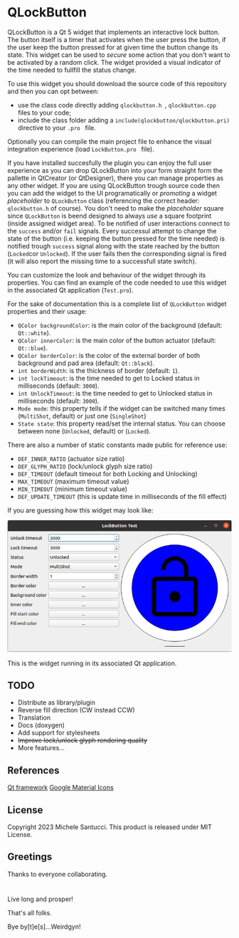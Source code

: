 # QLockButton
QLockButton is a Qt 5 widget that implements an interactive lock button. The button itself is a timer that activates when the user press the button, if the user keep the button pressed for at given time the button change its state. This widget can be used to _secure_ some action that you don't want to be activated by a random click. The widget provided a visual indicator of the time needed to fullfill the status change.

To use this widget you should download the source code of this repository and then you can opt between:
- use the class code directly adding  ```qlockbutton.h ```,  ```qlockbutton.cpp ``` files to your code;
- include the class folder adding a  ```include(qlockbutton/qlockbutton.pri) ``` directive to your  ```.pro ``` file.

Optionally you can compile the main project file to enhance the visual integration experience (load  ```LockButton.pro ``` file).

If you have installed succesfully the plugin you can enjoy the full user experience as you can drop QLockButton into your form straight form the pallette in QtCreator (or QtDesigner), there you can manage properties as any other widget.
If you are using QLockButton trough source code then you can add the widget to the UI programatically or *promoting* a widget _placeholder_ to ```QLockButton``` class (referencing the correct header: ```qlockbutton.h``` of course).
You don't need to make the _placeholder_ square since ```QLockButton``` is beend designed to always _use_ a square footprint (inside assigned widget area).
To be notified of user interactions connect to the ```success``` and/or ```fail``` signals.
Every successul attempt to change the state of the button (i.e. keeping the button pressed for the time needed) is notified trough ```success``` signal along with the state reached by the button (```Locked```cor ```Unlocked```). If the user fails then the corresponding signal is fired (it will also report the missing time to a successfull state switch).

You can customize the look and behaviour of the widget through its properties.
You can find an example of the code needed to use this widget in the associated Qt application (```Test.pro```).

For the sake of documentation this is a complete list of ```QLockButton``` widget properties and their usage:

- ```QColor backgroundColor```: is the main color of the background (default: ```Qt::white```).
- ```QColor innerColor```: is the main color of the button actuator (default: ```Qt::blue```).
- ```QColor borderColor```: is the color of the external border of both background and pad area (default: ```Qt::black```).
- ```int borderWidth```: is the thickness of border (default: ```1```).
- ```int lockTimeout```: is the time needed to get to Locked status in milliseconds (default: ```3000```).
- ```int UnlockTimeout```: is the time needed to get to Unlocked status in milliseconds (default: ```3000```).
- ```Mode mode```: this property tells if the widget can be switched many times (```MultiShot```, default) or just one (```SingleShot```)
- ```State state```: this property read/set the internal status. You can choose between none (```Unlocked```, default) or (```Locked```).

There are also a number of static constants made public for reference use:
- ```DEF_INNER_RATIO```  (actuator size ratio)
- ```DEF_GLYPH_RATIO```  (lock/unlock glyph size ratio)
- ```DEF_TIMEOUT```  (default timeout for both Locking and Unlocking)
- ```MAX_TIMEOUT``` (maximum timeout value)
- ```MIN_TIMEOUT``` (minimum timeout value)
- ```DEF_UPDATE_TIMEOUT``` (this is update time in milliseconds of the fill effect)

If you are guessing how this widget may look like:

![QLockButton in all its beauty](images/screenshot1.png?raw=true "QLockButton in all its beauty")

This is the widget running in its associated Qt application.

## TODO
- Distribute as library/plugin
- Reverse fill direction (CW instead CCW)
- Translation
- Docs (doxygen)
- Add support for stylesheets
- ~~Improve lock/unlock glyph rendering quality~~
- More features...

## References
[Qt framework](http://qt.io)
[Google Material Icons](https://fonts.google.com/icons)

## License
Copyright 2023 Michele Santucci.
This product is released under MIT License.

## Greetings
Thanks to everyone collaborating.
#

Live long and prosper!

That's all folks.

Bye by[t]e[s]...Weirdgyn!
